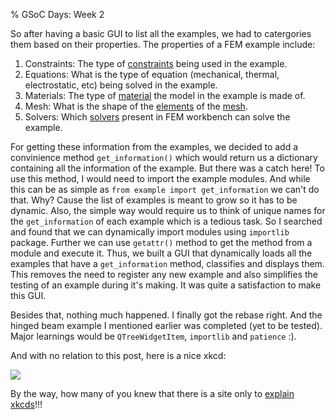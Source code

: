 % GSoC Days: Week 2

So after having a basic GUI to list all the examples, we had to catergories them based on their properties. The properties of a FEM example include:

1. Constraints: The type of [constraints](https://wiki.freecadweb.org/FEM_Module#Electrostatic_Constraints) being used in the example.
1. Equations: What is the type of equation (mechanical, thermal, electrostatic, etc) being solved in the example.
1. Materials: The type of [material](https://wiki.freecadweb.org/FEM_Module#Materials) the model in the example is made of.
1. Mesh: What is the shape of the [elements](https://wiki.freecadweb.org/FEM_Mesh#Mesh_elements_in_FreeCAD) of the [mesh](https://wiki.freecadweb.org/FEM_Mesh).
1. Solvers: Which [solvers](https://wiki.freecadweb.org/FEM_Solver) present in FEM workbench can solve the example.

For getting these information from the examples, we decided to add a convinience method `get_information()` which would return us a dictionary containing all the information of the example.
But there was a catch here! To use this method, I would need to import the example modules. And while this can be as simple as `from example import get_information` we can't do that. Why? Cause the list of examples is meant to grow so it has to be dynamic. Also, the simple way would require us to think of unique names for the `get_information` of each example which is a tedious task. 
So I searched and found that we can dynamically import modules using `importlib` package. Further we can use `getattr()` method to get the method from a module and execute it. Thus, we built a GUI that dynamically loads all the examples that have a `get_information` method, classifies and displays them. This removes the need to register any new example and also simplifies the testing of an example during it's making. It was quite a satisfaction to make this GUI.

Besides that, nothing much happened. I finally got the rebase right. And the hinged beam example I mentioned earlier was completed (yet to be tested).
Major learnings would be `QTreeWidgetItem`, `importlib` and `patience` :).

And with no relation to this post, here is a nice xkcd:

![](https://imgs.xkcd.com/comics/metamaterials.png)

By the way, how many of you knew that there is a site only to [explain xkcds](https://www.explainxkcd.com/wiki/index.php/1351:_Metamaterials)!!!
